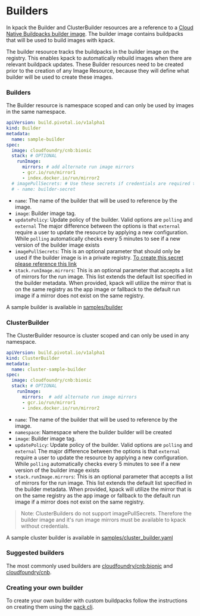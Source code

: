 # Builders

In kpack the Builder and ClusterBuilder resources are a reference to a [Cloud Native Buildpacks builder image](https://buildpacks.io/docs/using-pack/working-with-builders/). 
The builder image contains buildpacks that will be used to build images with kpack.

The builder resource tracks the buildpacks in the builder image on the registry. This enables kpack to automatically rebuild images when there are relevant buildpack updates.
These Builder resources need to be created prior to the creation of any Image Resource, because they will define what builder will be used to create these images.      

### Builders
The Builder resource is namespace scoped and can only be used by images in the same namespace.   

```yaml
apiVersion: build.pivotal.io/v1alpha1
kind: Builder
metadata:
  name: sample-builder
spec:
  image: cloudfoundry/cnb:bionic
  stack: # OPTIONAL
    runImage:
      mirrors: # add alternate run image mirrors
      - gcr.io/run/mirror1
      - index.docker.io/run/mirror2
  # imagePullSecrets: # Use these secrets if credentials are required to pull the builder
  # - name: builder-secret
```
- `name`: The name of the builder that will be used to reference by the image.
- `image`: Builder image tag.
- `updatePolicy`: Update policy of the builder. Valid options are `polling` and `external`
The major difference between the options is that `external` require a user to update the resource by applying a new
configuration. While `polling` automatically checks every 5 minutes to see if a new version of the builder image exists
- `imagePullSecrets`: This is an optional parameter that should only be used if the builder image is in a
private registry. [To create this secret please reference this link](https://kubernetes.io/docs/tasks/configure-pod-container/pull-image-private-registry/#registry-secret-existing-credentials)
- `stack.runImage.mirrors`: This is an optional parameter that accepts a list of mirrors for the run image. This list extends the default list specified in the builder metadata. 
    When provided, kpack will utilize the mirror that is on the same registry as the app image or fallback to the default run image if a mirror does not exist on the same registry.

A sample builder is available in [samples/builder](../samples/builder.yaml) 

### ClusterBuilder

The ClusterBuilder resource is cluster scoped and can only be used in any namespace.   

```yaml
apiVersion: build.pivotal.io/v1alpha1
kind: ClusterBuilder
metadata:
  name: cluster-sample-builder
spec:
  image: cloudfoundry/cnb:bionic
  stack: # OPTIONAL
    runImage:
      mirrors:  # add alternate run image mirrors
      - gcr.io/run/mirror1
      - index.docker.io/run/mirror2
```
- `name`: The name of the builder that will be used to reference by the image.
- `namespace`: Namespace where the builder builder will be created
- `image`: Builder image tag.
- `updatePolicy`: Update policy of the builder. Valid options are `polling` and `external`
The major difference between the options is that `external` require a user to update the resource by applying a new
configuration. While `polling` automatically checks every 5 minutes to see if a new version of the builder image exists
- `stack.runImage.mirrors`: This is an optional parameter that accepts a list of mirrors for the run image. This list extends the default list specified in the builder metadata. 
    When provided, kpack will utilize the mirror that is on the same registry as the app image or fallback to the default run image if a mirror does not exist on the same registry.

> Note: ClusterBuilders do not support imagePullSecrets. Therefore the builder image and it's run image mirrors must be available to kpack without credentials.

A sample cluster builder is available in [samples/cluster_builder.yaml](../samples/cluster_builder.yaml) 

### Suggested builders

The most commonly used builders are [cloudfoundry/cnb:bionic](https://hub.docker.com/r/cloudfoundry/cnb) and [cloudfoundry/cnb](https://hub.docker.com/r/cloudfoundry/cnb).
 
### Creating your own builder  

To create your own builder with custom buildpacks follow the instructions on creating them using the [pack cli](https://buildpacks.io/docs/using-pack/working-with-builders/).